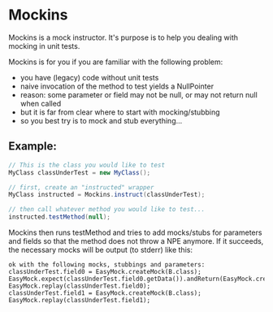 Mockins
========

Mockins is a mock instructor. It's purpose is to help you dealing with mocking in unit tests.


Mockins is for you if you are familiar with the following problem:  
* you have (legacy) code without unit tests
* naive invocation of the method to test yields a NullPointer
* reason: some parameter or field may not be null, or may not return null when called
* but it is far from clear where to start with mocking/stubbing
* so you best try is to mock and stub everything...

  
## Example:

``` java
// This is the class you would like to test
MyClass classUnderTest = new MyClass();

// first, create an "instructed" wrapper
MyClass instructed = Mockins.instruct(classUnderTest);

// then call whatever method you would like to test...
instructed.testMethod(null);
```

Mockins then runs testMethod and tries to add mocks/stubs 
for parameters and fields so that the method does not throw a NPE anymore.
If it succeeds, the necessary mocks will be output (to stderr) like this:

```
ok with the following mocks, stubbings and parameters:
classUnderTest.field0 = EasyMock.createMock(B.class);
EasyMock.expect(classUnderTest.field0.getData()).andReturn(EasyMock.createMock(C.class));
EasyMock.replay(classUnderTest.field0);
classUnderTest.field1 = EasyMock.createMock(B.class);
EasyMock.replay(classUnderTest.field1);
```

